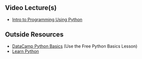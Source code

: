 ## Video Lecture(s)
* [Intro to Programming Using Python](https://youtu.be/nLWVBUX_Xj0)

## Outside Resources
* [DataCamp Python Basics](https://www.datacamp.com/courses/intro-to-python-for-data-science) (Use the Free Python Basics Lesson)
* [Learn Python](https://www.learnpython.org/en/Variables_and_Types)